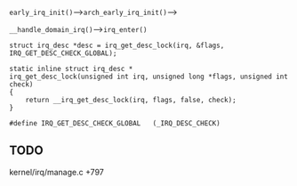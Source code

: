 
`early_irq_init()`-->`arch_early_irq_init()`-->



`__handle_domain_irq()`-->`irq_enter()`

```
struct irq_desc *desc = irq_get_desc_lock(irq, &flags, IRQ_GET_DESC_CHECK_GLOBAL);

static inline struct irq_desc *
irq_get_desc_lock(unsigned int irq, unsigned long *flags, unsigned int check)
{
	return __irq_get_desc_lock(irq, flags, false, check);
}

#define IRQ_GET_DESC_CHECK_GLOBAL   (_IRQ_DESC_CHECK)
```

## TODO
kernel/irq/manage.c +797


